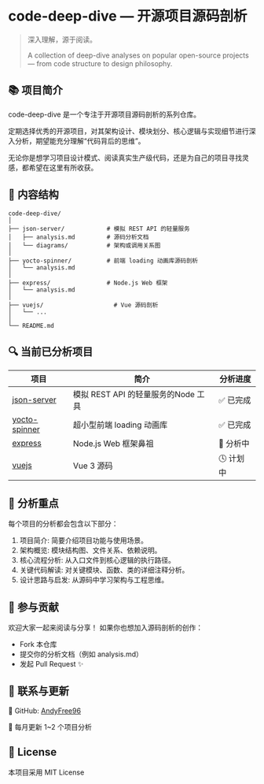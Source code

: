 # code-deep-dive — 开源项目源码剖析

> 深入理解，源于阅读。
> 
> A collection of deep-dive analyses on popular open-source projects — from code structure to design philosophy.

## 📚 项目简介

code-deep-dive 是一个专注于开源项目源码剖析的系列仓库。

定期选择优秀的开源项目，对其架构设计、模块划分、核心逻辑与实现细节进行深入分析，期望能充分理解“代码背后的思维”。

无论你是想学习项目设计模式、阅读真实生产级代码，还是为自己的项目寻找灵感，都希望在这里有所收获。

## 🧩 内容结构

```
code-deep-dive/
│
├── json-server/            # 模拟 REST API 的轻量服务
│   ├── analysis.md         # 源码分析文档
│   └── diagrams/           # 架构或调用关系图
│
├── yocto-spinner/          # 前端 loading 动画库源码剖析
│   └── analysis.md
│
├── express/                # Node.js Web 框架
│   └── analysis.md
│
├── vuejs/                    # Vue 源码剖析
│   └── ...
│
└── README.md
```

## 🔍 当前已分析项目

| 项目                                                       | 简介                       | 分析进度   |
| -------------------------------------------------------- | ------------------------ | ------ |
| [json-server](https://github.com/typicode/json-server)   | 模拟 REST API 的轻量服务的Node 工具 | ✅ 已完成  |
| [yocto-spinner](https://github.com/whotto/yocto-spinner) | 超小型前端 loading 动画库        | ✅ 已完成  |
| [express](https://github.com/expressjs/express)          | Node.js Web 框架鼻祖         | 🚧 分析中 |
| [vuejs](https://github.com/vuejs/core)                | Vue 3 源码                 | 🕓 计划中 |

## 🧭 分析重点

每个项目的分析都会包含以下部分：

1. 项目简介: 简要介绍项目功能与使用场景。
2. 架构概览: 模块结构图、文件关系、依赖说明。
3. 核心流程分析: 从入口文件到核心逻辑的执行路径。
4. 关键代码解读: 对关键模块、函数、类的详细注释分析。
5. 设计思路与启发: 从源码中学习架构与工程思维。

## 🤝 参与贡献

欢迎大家一起来阅读与分享！
如果你也想加入源码剖析的创作：
- Fork 本仓库
- 提交你的分析文档（例如 analysis.md）
- 发起 Pull Request ✨

## 📢 联系与更新

🐙 GitHub: [AndyFree96](https://github.com/AndyFree96)

📅 每月更新 1~2 个项目分析

## 🧩 License

本项目采用 MIT License

